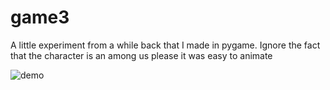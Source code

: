 # game3
A little experiment from a while back that I made in pygame. Ignore the fact that the character is an among us please it was easy to animate

![demo](https://user-images.githubusercontent.com/29758429/235372486-26871873-4f40-4151-a15f-93e7ecab3e9b.gif)
